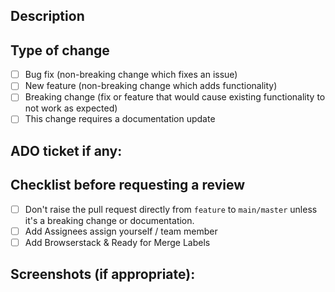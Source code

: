 <!--- Provide a general summary of your changes in the Title above -->

## Description
<!--- Describe your changes in detail -->

## Type of change

- [ ] Bug fix (non-breaking change which fixes an issue)
- [ ] New feature (non-breaking change which adds functionality)
- [ ] Breaking change (fix or feature that would cause existing functionality to not work as expected)
- [ ] This change requires a documentation update

## ADO ticket if any:

## Checklist before requesting a review

- [ ] Don't raise the pull request directly from `feature` to `main/master` unless it's a breaking change or documentation.
- [ ] Add Assignees assign yourself / team member
- [ ] Add Browserstack & Ready for Merge Labels

## Screenshots (if appropriate):
